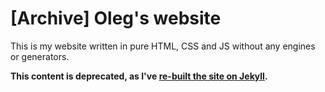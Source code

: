 # [Archive] Oleg's website
This is my website written in pure HTML, CSS and JS without any engines or generators.

**This content is deprecated, as I've [re-built the site on Jekyll](https://github.com/Radiokot/website-jekyll).**
